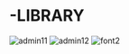 # -LIBRARY

![admin11](https://user-images.githubusercontent.com/37147607/130272253-77ac25fd-6104-4e24-9377-c56f3d270802.PNG)
![admin12](https://user-images.githubusercontent.com/37147607/130272272-a6aa36e9-411a-45ee-a034-fbb5d19b34c1.PNG)
![font2](https://user-images.githubusercontent.com/37147607/130272294-4d6793bf-3383-43eb-8675-84d16eaf2d5b.PNG)
